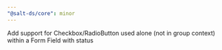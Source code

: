 ```yaml
---
"@salt-ds/core": minor
---
```


Add support for Checkbox/RadioButton used alone (not in group context) within a Form Field with status
